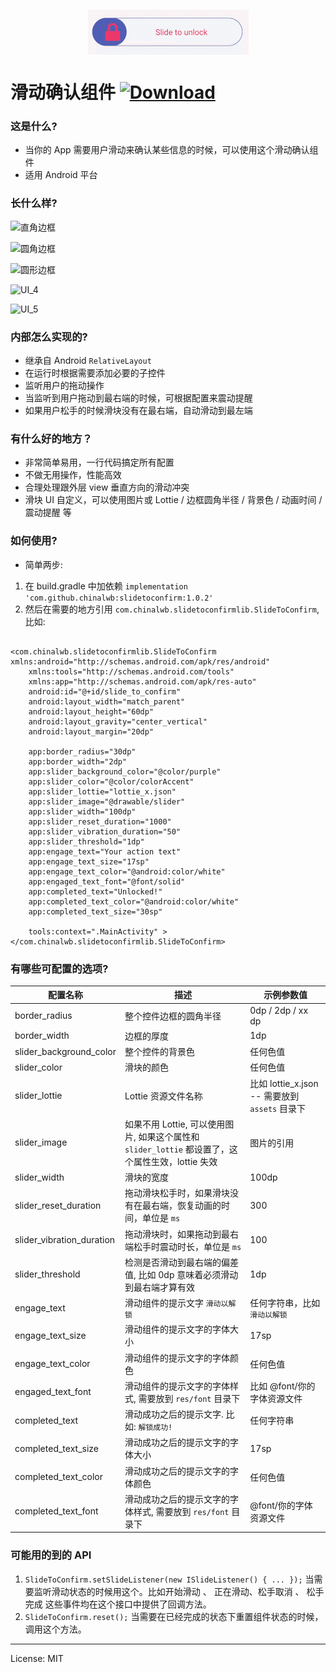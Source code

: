
<p align="center">
<img align="center" src="./slide_to_confirm.gif" />
</p>


# 滑动确认组件   [ ![Download](https://api.bintray.com/packages/chinalwb/slidetoconfirm/slidetoconfirm/images/download.svg) ](https://bintray.com/chinalwb/slidetoconfirm/slidetoconfirm/_latestVersion)

### 这是什么?
- 当你的 App 需要用户滑动来确认某些信息的时候，可以使用这个滑动确认组件
- 适用 Android 平台

### 长什么样?
![直角边框](https://user-images.githubusercontent.com/1758864/78349273-efce9b00-75d5-11ea-9a10-8022db9ade5a.png)

![圆角边框](https://user-images.githubusercontent.com/1758864/78349279-f230f500-75d5-11ea-9679-d3f400cd7135.png)

![圆形边框](https://user-images.githubusercontent.com/1758864/78349282-f52be580-75d5-11ea-8ca7-26531129b171.png)

![UI_4](https://user-images.githubusercontent.com/1758864/78350196-5dc79200-75d7-11ea-9971-6f0a0799d21b.png)

![UI_5](https://user-images.githubusercontent.com/1758864/78350204-6029ec00-75d7-11ea-8f1c-4da0558f5337.png)

### 内部怎么实现的?
- 继承自 Android `RelativeLayout`
- 在运行时根据需要添加必要的子控件
- 监听用户的拖动操作
- 当监听到用户拖动到最右端的时候，可根据配置来震动提醒
- 如果用户松手的时候滑块没有在最右端，自动滑动到最左端

### 有什么好的地方？
- 非常简单易用，一行代码搞定所有配置
- 不做无用操作，性能高效
- 合理处理跟外层 view 垂直方向的滑动冲突
- 滑块 UI 自定义，可以使用图片或 Lottie / 边框圆角半径 / 背景色 / 动画时间 / 震动提醒 等

### 如何使用?
- 简单两步:
1. 在 build.gradle 中加依赖 `implementation 'com.github.chinalwb:slidetoconfirm:1.0.2'`
2. 然后在需要的地方引用 `com.chinalwb.slidetoconfirmlib.SlideToConfirm`, 比如:
```

<com.chinalwb.slidetoconfirmlib.SlideToConfirm xmlns:android="http://schemas.android.com/apk/res/android"
    xmlns:tools="http://schemas.android.com/tools"
    xmlns:app="http://schemas.android.com/apk/res-auto"
    android:id="@+id/slide_to_confirm"
    android:layout_width="match_parent"
    android:layout_height="60dp"
    android:layout_gravity="center_vertical"
    android:layout_margin="20dp"

    app:border_radius="30dp"
    app:border_width="2dp"
    app:slider_background_color="@color/purple"
    app:slider_color="@color/colorAccent"
    app:slider_lottie="lottie_x.json"
    app:slider_image="@drawable/slider"
    app:slider_width="100dp"
    app:slider_reset_duration="1000"
    app:slider_vibration_duration="50"
    app:slider_threshold="1dp"
    app:engage_text="Your action text"
    app:engage_text_size="17sp"
    app:engage_text_color="@android:color/white"
    app:engaged_text_font="@font/solid"
    app:completed_text="Unlocked!"
    app:completed_text_color="@android:color/white"
    app:completed_text_size="30sp"

    tools:context=".MainActivity" >
</com.chinalwb.slidetoconfirmlib.SlideToConfirm>
```

### 有哪些可配置的选项?
|   配置名称   |   描述   |  示例参数值    |
| ---- | ---- | ---- |
|   border_radius   |  整个控件边框的圆角半径    |   0dp / 2dp /  xx dp   |
|   border_width   |   边框的厚度    |   1dp   |
|   slider_background_color   |  整个控件的背景色    |  任何色值    |
|   slider_color   |   滑块的颜色  |   任何色值    |
|   slider_lottie   |   Lottie 资源文件名称    |   比如 lottie_x.json -- 需要放到 `assets` 目录下    |
|   slider_image   |   如果不用 Lottie, 可以使用图片, 如果这个属性和 `slider_lottie` 都设置了，这个属性生效，lottie 失效    |   图片的引用   |
|   slider_width   |  滑块的宽度   |  100dp    |
|   slider_reset_duration   |  拖动滑块松手时，如果滑块没有在最右端，恢复动画的时间，单位是 `ms`    |   300   |
|   slider_vibration_duration   |  拖动滑块时，如果拖动到最右端松手时震动时长，单位是 `ms`   |  100    |
|   slider_threshold   |  检测是否滑动到最右端的偏差值, 比如 0dp 意味着必须滑动到最右端才算有效    |  1dp    |
|   engage_text   |  滑动组件的提示文字 `滑动以解锁`    |  任何字符串，比如 `滑动以解锁`    |
|   engage_text_size   |   滑动组件的提示文字的字体大小    |  17sp    |
|   engage_text_color   |  滑动组件的提示文字的字体颜色    |  任何色值    |
|   engaged_text_font   |  滑动组件的提示文字的字体样式, 需要放到 `res/font` 目录下    |  比如 @font/你的字体资源文件    |
|   completed_text   |  滑动成功之后的提示文字. 比如: `解锁成功!`    |   任何字符串  |
|   completed_text_size   |   滑动成功之后的提示文字的字体大小   |  17sp    |
|   completed_text_color   |  滑动成功之后的提示文字的字体颜色    |  任何色值    |
|   completed_text_font   |   滑动成功之后的提示文字的字体样式, 需要放到 `res/font` 目录下      |  @font/你的字体资源文件    |


### 可能用的到的 API
1. `SlideToConfirm.setSlideListener(new ISlideListener() { ... });` 当需要监听滑动状态的时候用这个。比如开始滑动 、 正在滑动、松手取消 、 松手完成 这些事件均在这个接口中提供了回调方法。
2. `SlideToConfirm.reset();` 当需要在已经完成的状态下重置组件状态的时候，调用这个方法。

------
License: MIT


